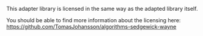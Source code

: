 This adapter library is licensed in the same way as the adapted library itself. 

You should be able to find more information about the licensing here:<br>
<https://github.com/TomasJohansson/algorithms-sedgewick-wayne>
